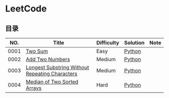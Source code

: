 # LeetCode

## 目录

|NO.|Title|Difficulty|Solution|Note|
|---|-----|----------|--------|----|
|0001|[Two Sum](./0001.Two-Sum/README.md)|Easy|[Python](./0001.Two-Sum/0001.Two-Sum.py)||
|0002|[Add Two Numbers](./0002.Add-Two-Numbers/README.md)|Medium|[Python](./0002.Add-Two-Numbers/0002.Add-Two-Numbers.py)||
|0003|[Longest Substring Without Repeating Characters](./0003.Longest-Substring-Without-Repeating-Characters/README.md)|Medium|[Python](./0003.Longest-Substring-Without-Repeating-Characters/0003.Longest-Substring-Without-Repeating-Characters.py)||
|0004|[Median of Two Sorted Arrays](./0004.Median-of-Two-Sorted-Arrays/README.md)|Hard|[Python](./0004.Median-of-Two-Sorted-Arrays/0004.Median-of-Two-Sorted-Arrays.py)||
